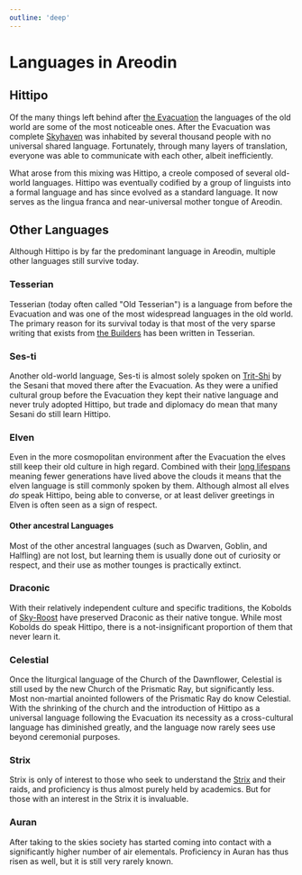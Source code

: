 ```yaml
---
outline: 'deep'
---
```


# Languages in Areodin

## Hittipo

Of the many things left behind after [the Evacuation](/history/evacuation) the languages of the old world are some of the most noticeable ones. After the Evacuation was complete [Skyhaven](/places/skyhaven) was inhabited by several thousand people with no universal shared language. Fortunately, through many layers of translation, everyone was able to communicate with each other, albeit inefficiently.

What arose from this mixing was Hittipo, a creole composed of several old-world languages. Hittipo was eventually codified by a group of linguists into a formal language and has since evolved as a standard language. It now serves as the lingua franca and near-universal mother tongue of Areodin.

## Other Languages

Although Hittipo is by far the predominant language in Areodin, multiple other languages still survive today.

### Tesserian

Tesserian (today often called "Old Tesserian") is a language from before the Evacuation and was one of the most widespread languages in the old world. The primary reason for its survival today is that most of the very sparse writing that exists from [the Builders](./builders) has been written in Tesserian.

### Ses-ti

Another old-world language, Ses-ti is almost solely spoken on [Trit-Shi](/places/trit_shi) by the Sesani that moved there after the Evacuation. As they were a unified cultural group before the Evacuation they kept their native language and never truly adopted Hittipo, but trade and diplomacy do mean that many Sesani do still learn Hittipo.

### Elven

Even in the more cosmopolitan environment after the Evacuation the elves still keep their old culture in high regard. Combined with their [long lifespans](/meta/ancestries#ages) meaning fewer generations have lived above the clouds it means that the elven language is still commonly spoken by them. Although almost all elves *do* speak Hittipo, being able to converse, or at least deliver greetings in Elven is often seen as a sign of respect.

#### Other ancestral Languages

Most of the other ancestral languages (such as Dwarven, Goblin, and Halfling) are not lost, but learning them is usually done out of curiosity or respect, and their use as mother tounges is practically extinct.

### Draconic

With their relatively independent culture and specific traditions, the Kobolds of [Sky-Roost](/places/sky_roost) have preserved Draconic as their native tongue. While most Kobolds do speak Hittipo, there is a not-insignificant proportion of them that never learn it.

### Celestial

Once the liturgical language of the Church of the Dawnflower, Celestial is still used by the new Church of the Prismatic Ray, but significantly less. Most non-martial anointed followers of the Prismatic Ray do know Celestial. With the shrinking of the church and the introduction of Hittipo as a universal language following the Evacuation its necessity as a cross-cultural language has diminished greatly, and the language now rarely sees use beyond ceremonial purposes.

### Strix

Strix is only of interest to those who seek to understand the [Strix](./strix) and their raids, and proficiency is thus almost purely held by academics. But for those with an interest in the Strix it is invaluable.

### Auran

After taking to the skies society has started coming into contact with a significantly higher number of air elementals. Proficiency in Auran has thus risen as well, but it is still very rarely known.
